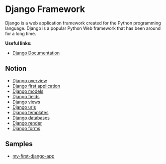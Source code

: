 # Django Framework

Django is a web application framework created for the Python programming language. Django is a popular Python Web framework that has been around for a long time.

**Useful links:**

- [Django Documentation](https://docs.djangoproject.com/en/4.0/)

## Notion

- [Django overview](notion/20220523101527_django-overview.md)
- [Django first application](notion/20220525111824_first-custom-app.md)
- [Django models](notion/20220526095219_django-models.md)
- [Django fields](notion/20220526094735_django-fields.md)
- [Django views](notion/20220602100403_django-views.md)
- [Django urls](notion/20220609094913_django-urls.md)
- [Django templates](notion/20220609101616_django-templates.md)
- [Django databases](notion/20220616103016_django-db.md)
- [Django render](notion/20220616103301_django-render.md)
- [Django forms](notion/20220618170815_django-forms.md)

## Samples

- [my-first-django-app](../samples/my-first-django-app/)
